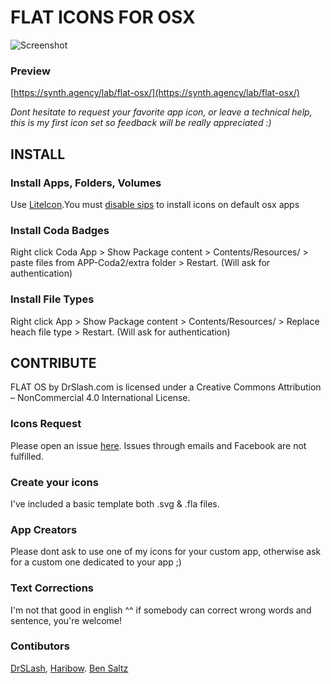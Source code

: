 # FLAT ICONS FOR OSX

![Screenshot](https://synth.agency/wp-content/uploads/2015/08/drslash-flat-icons.png)

### Preview
[https://synth.agency/lab/flat-osx/](https://synth.agency/lab/flat-osx/)

*Dont hesitate to request your favorite app icon, or leave a technical help, this is my first icon set so feedback will be really appreciated :)*

## INSTALL

### Install Apps, Folders, Volumes
Use [LiteIcon](http://www.freemacsoft.net/liteicon/).You must [disable sips](http://hashbangstar.net/blog/changing-icons-in-el-capitan) to install icons on default osx apps

### Install Coda Badges
Right click Coda App > Show Package content > Contents/Resources/ > paste files from APP-Coda2/extra folder > Restart. (Will ask for authentication)

### Install File Types
Right click App > Show Package content >  Contents/Resources/ > Replace heach file type > Restart. (Will ask for authentication)


## CONTRIBUTE
FLAT OS by DrSlash.com is licensed under a Creative Commons Attribution – NonCommercial 4.0 International License.

### Icons Request
Please open an issue [here](https://github.com/synthagency/icons-flat-osx/issues).
Issues through emails and Facebook are not fulfilled.

### Create your icons
I've included a basic template both .svg & .fla files.

### App Creators
Please dont ask to use one of my icons for your custom app, otherwise ask for a custom one dedicated to your app ;)

### Text Corrections
I'm not that good in english ^^ if somebody can correct wrong words and sentence, you're welcome!

### Contibutors
[DrSLash](https://synth.agency/), [Haribow](http://oneharibow.tumblr.com/). [Ben Saltz](https://github.com/b2550)
